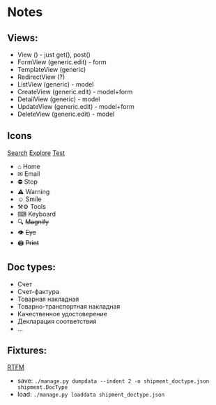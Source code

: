 # Notes

## Views:
- View () - just get(), post()
- FormView (generic.edit) - form
- TemplateView (generic)
- RedirectView (?)
- ListView (generic) - model
- CreateView (generic.edit) - model+form
- DetailView (generic) - model
- UpdateView (generic.edit) - model+form
- DeleteView (generic.edit) - model

## Icons
[Search](https://www.amp-what.com/unicode/search/home)
[Explore](https://www.toptal.com/designers/htmlarrows/)
[Test](https://mothereff.in/html-entities)
- &#8962; Home
- &#9993; Email
- &#9940; Stop
- &#9888; Warning
- &#9786; Smile
- &#9874;&#9881; Tools
- &#9000; Keyboard
- &#128269; ~~Magnify~~
- &#128065; ~~Eye~~
- &#128424; ~~Print~~

## Doc types:
- Счет
- Счет-фактура
- Товарная накладная
- Товарно-транспортная накладная
- Качественное удостоверение
- Декларация соответствия
- &hellip;

## Fixtures:
[RTFM](https://docs.djangoproject.com/en/3.0/howto/initial-data/)
- save: ```./manage.py dumpdata --indent 2 -o shipment_doctype.json shipment.DocType```
- load: ```./manage.py loaddata shipment_doctype.json```
